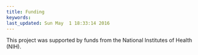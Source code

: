 ```yaml
---
title: Funding
keywords: 
last_updated: Sun May  1 18:33:14 2016
---
```


This project was supported by funds from the National Institutes of Health (NIH).

